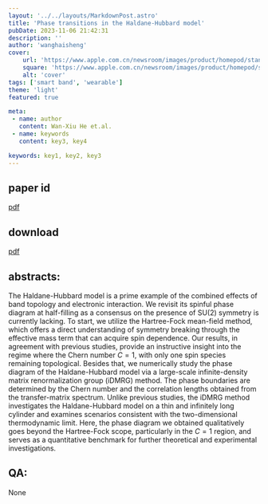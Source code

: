 ```yaml
---
layout: '../../layouts/MarkdownPost.astro'
title: 'Phase transitions in the Haldane-Hubbard model'
pubDate: 2023-11-06 21:42:31
description: ''
author: 'wanghaisheng'
cover:
    url: 'https://www.apple.com.cn/newsroom/images/product/homepod/standard/Apple-HomePod-hero-230118_big.jpg.large_2x.jpg'
    square: 'https://www.apple.com.cn/newsroom/images/product/homepod/standard/Apple-HomePod-hero-230118_big.jpg.large_2x.jpg'
    alt: 'cover'
tags: ['smart band', 'wearable'] 
theme: 'light'
featured: true

meta:
 - name: author
   content: Wan-Xiu He et.al.
 - name: keywords
   content: key3, key4

keywords: key1, key2, key3
---
```


## paper id
[pdf](2311.01821v1)
## download
[pdf]([2311.01821v1](http://arxiv.org/abs/2311.01821v1))
## abstracts:
The Haldane-Hubbard model is a prime example of the combined effects of band topology and electronic interaction. We revisit its spinful phase diagram at half-filling as a consensus on the presence of SU($2$) symmetry is currently lacking. To start, we utilize the Hartree-Fock mean-field method, which offers a direct understanding of symmetry breaking through the effective mass term that can acquire spin dependence. Our results, in agreement with previous studies, provide an instructive insight into the regime where the Chern number $C=1$, with only one spin species remaining topological. Besides that, we numerically study the phase diagram of the Haldane-Hubbard model via a large-scale infinite-density matrix renormalization group (iDMRG) method. The phase boundaries are determined by the Chern number and the correlation lengths obtained from the transfer-matrix spectrum. Unlike previous studies, the iDMRG method investigates the Haldane-Hubbard model on a thin and infinitely long cylinder and examines scenarios consistent with the two-dimensional thermodynamic limit. Here, the phase diagram we obtained qualitatively goes beyond the Hartree-Fock scope, particularly in the $C=1$ region, and serves as a quantitative benchmark for further theoretical and experimental investigations.
## QA:
None
